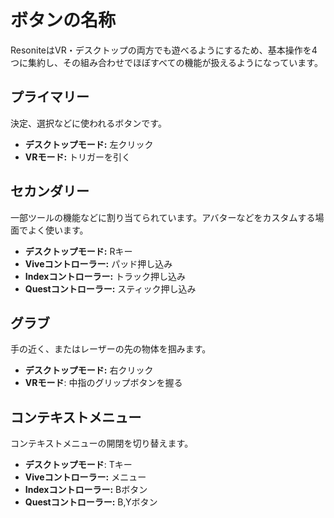 # ボタンの名称
ResoniteはVR・デスクトップの両方でも遊べるようにするため、基本操作を4つに集約し、その組み合わせでほぼすべての機能が扱えるようになっています。
## プライマリー
決定、選択などに使われるボタンです。
- **デスクトップモード:** 左クリック
- **VRモード:** トリガーを引く
## セカンダリー
一部ツールの機能などに割り当てられています。アバターなどをカスタムする場面でよく使います。
- **デスクトップモード:** Rキー
- **Viveコントローラー:** パッド押し込み
- **Indexコントローラー:** トラック押し込み
- **Questコントローラー:** スティック押し込み
## グラブ
手の近く、またはレーザーの先の物体を掴みます。
- **デスクトップモード:** 右クリック
- **VRモード**: 中指のグリップボタンを握る
## コンテキストメニュー
コンテキストメニューの開閉を切り替えます。
- **デスクトップモード**: Tキー
- **Viveコントローラー:** メニュー
- **Indexコントローラー:** Bボタン
- **Questコントローラー:** B,Yボタン